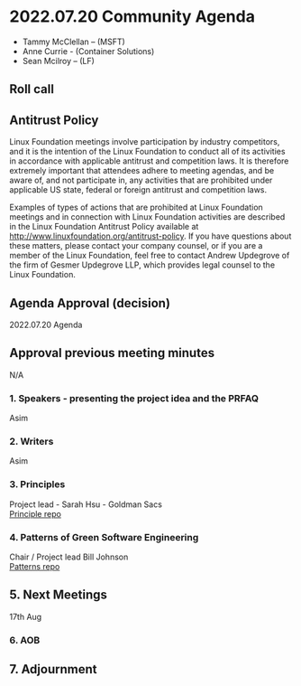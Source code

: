# 2022.07.20 Community Agenda

- Tammy McClellan – (MSFT)
- Anne Currie - (Container Solutions)
- Sean Mcilroy – (LF)
  
## Roll call
  
## Antitrust Policy
Linux Foundation meetings involve participation by industry competitors, and it is the intention of the Linux Foundation to conduct all of its activities in accordance with applicable antitrust and competition laws. It is therefore extremely important that attendees adhere to meeting agendas, and be aware of, and not participate in, any activities that are prohibited under applicable US state, federal or foreign antitrust and competition laws.

Examples of types of actions that are prohibited at Linux Foundation meetings and in connection with Linux Foundation activities are described in the Linux Foundation Antitrust Policy available at http://www.linuxfoundation.org/antitrust-policy. If you have questions about these matters, please contact your company counsel, or if you are a member of the Linux Foundation, feel free to contact Andrew Updegrove of the firm of Gesmer Updegrove LLP, which provides legal counsel to the Linux Foundation.

  
## Agenda Approval (decision) 
  
2022.07.20 Agenda
  
## Approval previous meeting minutes

N/A
 
### 1. Speakers - presenting the project idea and the PRFAQ

Asim 

### 2. Writers

Asim

### 3. Principles

Project lead - Sarah Hsu - Goldman Sacs <br>
[Principle repo](https://github.com/Green-Software-Foundation/green-software-principles)

### 4. Patterns of Green Software Engineering

Chair / Project lead Bill Johnson <br>
[Patterns repo](https://github.com/Green-Software-Foundation/green-software-patterns)

## 5. Next Meetings

17th Aug

### 6. AOB

## 7. Adjournment
  
